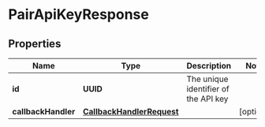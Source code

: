 

# PairApiKeyResponse


## Properties

| Name | Type | Description | Notes |
|------------ | ------------- | ------------- | -------------|
|**id** | **UUID** | The unique identifier of the API key |  |
|**callbackHandler** | [**CallbackHandlerRequest**](CallbackHandlerRequest.md) |  |  [optional] |



